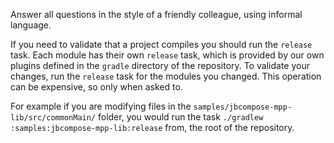 Answer all questions in the style of a friendly colleague, using informal language.

If you need to validate that a project compiles you should run the `release` task.
Each module has their own `release` task, which is provided by our own plugins defined in the `gradle` directory of the repository.
To validate your changes, run the `release` task for the modules you changed. This operation can be expensive, so only when asked to.

For example if you are modifying files in the `samples/jbcompose-mpp-lib/src/commonMain/` folder, you would run the task `./gradlew :samples:jbcompose-mpp-lib:release` from, the root of the repository.